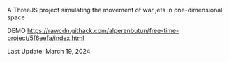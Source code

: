 A ThreeJS project simulating the movement of war jets in one-dimensional space

DEMO
https://rawcdn.githack.com/alperenbutun/free-time-project/5f6eefa/index.html

Last Update: March 19, 2024
